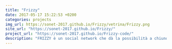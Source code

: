 ```yaml
---
title: "Frizzy"
date: 2017-05-17 15:22:53 +0200
categories: projects
img_url: https://sonet-2017.github.io/Frizzy/vetrina/Frizzy.png
site_url: "https://sonet-2017.github.io/Frizzy/"
project_url: "https://sonet-2017.github.io/Frizzy-code/"
description: "FRIZZY è un social network che dà la possibilità a chiunque di poter organizzare o partecipare ad un evento aperitivo."
---
```


